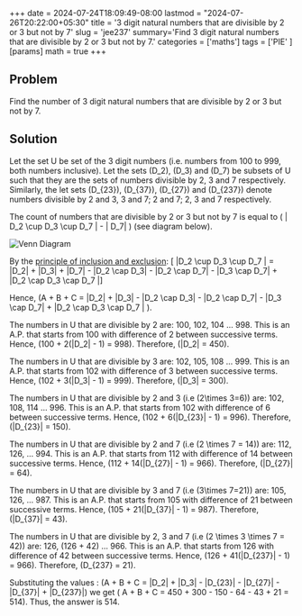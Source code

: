 +++
date = 2024-07-24T18:09:49-08:00
lastmod = "2024-07-26T20:22:00+05:30"
title = '3 digit natural numbers that are divisible by 2 or 3 but not by 7'
slug = 'jee237'
summary='Find 3 digit natural numbers that are divisible by 2 or 3 but not by 7.'
categories = ['maths']
tags = ['PIE' ]
[params]
  math = true
+++

## Problem 
Find the number of 3 digit natural numbers that are divisible by 2 or 3 but not by 7. 

## Solution

Let the set U be set of the 3 digit numbers (i.e. numbers from 100 to 999, both numbers inclusive). Let the sets \(D_2\), \(D_3\) and \(D_7\) be subsets of U such that they are the sets of numbers divisible by 2, 3 and 7 respectively. Similarly, the let sets \(D_{23}\), \(D_{37}\), \(D_{27}\) and \(D_{237}\) denote numbers divisible by 2 and 3, 3 and 7; 2 and 7; 2, 3 and 7 respectively. 

The count of numbers that are divisible by 2 or 3 but not by 7 is equal to \( | D_2 \cup D_3 \cup D_7 | - | D_7| \) (see diagram below). 

![Venn Diagram](/237venndiag.png)

By the [principle of inclusion and exclusion](https://en.wikipedia.org/wiki/Inclusion%E2%80%93exclusion_principle): \[ |D_2 \cup D_3 \cup D_7 | = |D_2| + |D_3| + |D_7| - |D_2 \cap  D_3| - |D_2 \cap D_7| - |D_3 \cap D_7| + |D_2 \cap D_3 \cap D_7 |\]

Hence, \(A + B + C = |D_2| + |D_3|  - |D_2 \cap D_3| - |D_2 \cap D_7| - |D_3 \cap D_7| + |D_2 \cap D_3 \cap D_7 | \).


The numbers in U that are divisible by 2 are:
100, 102, 104 ... 998. This is an A.P. that starts from 100 with difference of 2 between successive terms. Hence, \(100 + 2(|D_2| - 1) = 998\). Therefore, \(|D_2| = 450\).

The numbers in U that are divisible by 3 are:
102, 105, 108 ... 999. This is an A.P. that starts from 102 with difference of 3 between successive terms. Hence, \(102 + 3(|D_3| - 1) = 999\). Therefore, \(|D_3| = 300\).

The numbers in U  that are divisible by 2 and 3 (i.e \(2\times 3=6\)) are: 102, 108, 114 ... 996. This is an A.P. that starts from 102 with difference of 6 between successive terms. Hence, \(102 + 6(|D_{23}| - 1) = 996\). Therefore, \(|D_{23}| = 150\).

The numbers in U   that are divisible by 2 and 7 (i.e \(2 \times 7 = 14\)) are:
112, 126, ... 994. This is an A.P. that starts from 112 with difference of 14 between successive terms. Hence, \(112 + 14(|D_{27}| - 1) = 966\). Therefore, \(|D_{27}| = 64\).

The numbers in U that are divisible by 3 and 7 (i.e \(3\times 7=21\)) are:
105, 126, ... 987. This is an A.P. that starts from 105 with difference of 21 between successive terms. Hence, \(105 + 21(|D_{37}| - 1) = 987\). Therefore, \(|D_{37}| = 43\).

The numbers in U  that are divisible by 2, 3 and 7 (i.e \(2 \times 3 \times 7 = 42\)) are:
 126, (126 + 42) ...  966. This is an A.P. that starts from 126 with difference of 42 between successive terms. Hence, \(126 + 41(|D_{237}| - 1) = 966\). Therefore, \(D_{237} = 21\).

Substituting the values : \(A + B + C = |D_2| + |D_3| - |D_{23}| - |D_{27}| - |D_{37}| + |D_{237}|\) we get \( A + B + C = 450 + 300 - 150 - 64 - 43 + 21 = 514\). Thus, the answer is 514.



